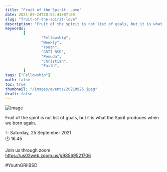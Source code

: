 ```yaml
---
title: "Fruit of the Spirit: Love"
date: 2021-09-24T20:55:41+07:00
slug: "fruit-of-the-spirit-love"
description: "Fruit of the spirit is not list of goals, but it is what the Spirit produces when we born again"
keywords:
        [
                "Fellowship",
                "Weekly",
                "Youth",
                "GRII BSD",
                "Pemuda",
                "Christian",
                "Faith",
        ]
tags: ["Fellowship"]
math: false
toc: true
thumbnail: "/images/events/20210925.jpeg"
draft: false
---
```


![image](/images/events/20210925.jpeg)

Fruit of the spirit is not list of goals, but it is what the Spirit produces when we born again.

✨ Saturday, 25 September 2021\
🕓 16.45

Join us through zoom\
https://us02web.zoom.us/j/98569521706

#YouthGRIIBSD
